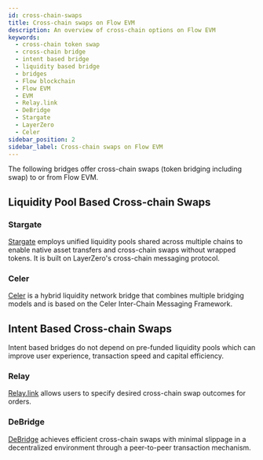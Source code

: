 ```yaml
---
id: cross-chain-swaps
title: Cross-chain swaps on Flow EVM
description: An overview of cross-chain options on Flow EVM
keywords:
  - cross-chain token swap
  - cross-chain bridge
  - intent based bridge
  - liquidity based bridge
  - bridges
  - Flow blockchain
  - Flow EVM
  - EVM
  - Relay.link
  - DeBridge
  - Stargate
  - LayerZero
  - Celer
sidebar_position: 2
sidebar_label: Cross-chain swaps on Flow EVM
---
```


<!-- Import: Details from "@theme/Details" -->

The following bridges offer cross-chain swaps (token bridging including swap) to or from Flow EVM. 

## Liquidity Pool Based Cross-chain Swaps 

### Stargate

[Stargate](https://stargate.finance) employs unified liquidity pools shared across multiple chains to enable native asset transfers and cross-chain swaps 
without wrapped tokens. It is built on LayerZero's cross-chain messaging protocol.

### Celer

[Celer](https://cbridge.celer.network) is a hybrid liquidity network bridge that combines multiple bridging models and is based on the Celer 
Inter-Chain Messaging Framework.

## Intent Based Cross-chain Swaps

Intent based bridges do not depend on pre-funded liquidity pools which can improve user experience, transaction speed and capital efficiency.

### Relay

[Relay.link](https://relay.link/bridge/base) allows users to specify desired cross-chain swap outcomes for orders.

### DeBridge

[DeBridge](https://app.debridge.finance/) achieves efficient cross-chain swaps with minimal slippage in a decentralized environment 
through a peer-to-peer transaction mechanism.